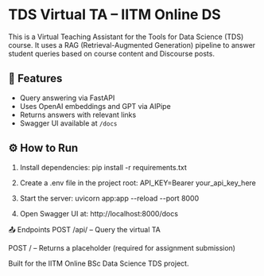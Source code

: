 # TDS Virtual TA – IITM Online DS

This is a Virtual Teaching Assistant for the Tools for Data Science (TDS) course. It uses a RAG (Retrieval-Augmented Generation) pipeline to answer student queries based on course content and Discourse posts.

## 🚀 Features

- Query answering via FastAPI
- Uses OpenAI embeddings and GPT via AIPipe
- Returns answers with relevant links
- Swagger UI available at `/docs`

## ⚙️ How to Run

1. Install dependencies:
   pip install -r requirements.txt

2. Create a .env file in the project root:
   API_KEY=Bearer your_api_key_here

3. Start the server:
   uvicorn app:app --reload --port 8000

4. Open Swagger UI at:
   http://localhost:8000/docs

📤 Endpoints
POST /api/ – Query the virtual TA

POST / – Returns a placeholder (required for assignment submission)

Built for the IITM Online BSc Data Science TDS project.
